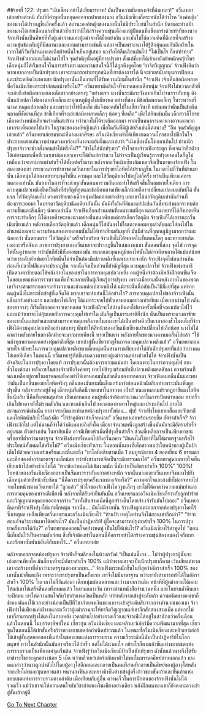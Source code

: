 ##บทที่ 122: ปรุงยา
“เมิงเซียง อย่าได้เสียมารยาท! มันเป็นความผิดของเจ้าที่ล้มเหลว!” อวิ๋นเหยาเอ่ยอย่างตำหนิ
ทันทีที่คำพูดนั้นหลุดออกจากปากของนาง อวิ๋นเมิงเซียงก็ตระหนักได้ว่าโรค ‘องค์หญิง’ ของนางได้ปรากฏขึ้นอีกครั้งแล้ว สถานะองค์หญิงของนางนั้นไม่มีประโยชน์ในสำนัก บิดาและท่านป้าของนางได้เอ่ยเตือนนางซ้ำแล้วซ้ำเล่าว่ามิให้สร้างความขุ่นเคืองแก่ผู้ฝึกตนที่แข็งแกร่งด้วยท่าทีของนาง
จ้าวเฟิงนั้นเป็นศิษย์ที่ทั้งผู้เฒ่ากวนและผู้เฒ่าจางได้ยื้อแย่งกัน และมันไม่ใช่ความคิดที่ดีเลยที่จะสร้างความขุ่นข้องกับผู้ที่มีสถานะและความสามารถเช่นนี้ แต่อาจเป็นเพราะนางได้รู้สึกคุ้นเคยกับอีกฝ่ายในเวลาไม่กี่วันที่ผ่านมาและอีกฝ่ายนั้นใจเย็นอยู่เสมอ นางจึงได้ลืมเลือนมันไป
“ไม่เป็นไร ก็แค่ท่าทาง” จ้าวเฟิงหัวเราะและไม่นำมาใส่ใจ
จุดสำคัญนั้นอยู่ที่การปรุงยา ตั้งแต่ที่เขาได้เข้ามายังตำหนักหญ้าไพร เด็กหนุ่มก็ได้เริ่มสนใจในการสร้างยา และความสนใจนี้ก็ได้ถูกดึงดูดโดย ‘ยาจิตวิญญาณ’
จ้าวเฟิงคิดว่าหากเขากลายเป็นนักปรุงยา เขาจะสามารถทำยาทุกชนิดที่เขาต้องการได้ นี่จะช่วยสนับสนุนการฝึกตนและประหยัดเงินของเขา นักปรุงยานั้นเป็นงานที่ได้รับความนิยมในสำนัก
“จ้าวเฟิง เจ้าเห็นข้อผิดพลาดที่อวิ๋นเมิงเซียงกระทำก่อนหน้าหรือไม่?” อวิ๋นเหยาตัดสินใจที่จะทดสอบเด็กหนุ่ม
จ้าวเฟิงไม่หวาดกลัวที่จะเอ่ยถึงข้อผิดพลาดของเด็กสาวอย่างตรงๆ
“อย่างแรก นางนั้นระมัดระวังมากเกินไปจนราวกับหนู ดังนั้นแล้วเปลวไฟของนางจึงเล็กและอุณหภูมิสูงไม่เพียงพอ อย่างที่สอง มีข้อผิดพลาดเล็กๆ ในระหว่างที่นางควบคุมเปลวเพลิง และเพราะว่าไฟนั้นเล็ก มันจึงมอดดับไปในเสี้ยววินาที แน่นอนว่านั่นเป็นข้อผิดพลาดที่ชัดเจนที่สุด ข้าขี้เกียจที่จะเอ่ยข้อผิดพลาดเล็กๆ น้อยๆ ที่เหลือ”
เมื่อได้ยินเช่นนั้น เด็กสาวก็โกรธเคืองอย่างหนักเสียจนร่างสั่นสะท้าน ทว่านางไม่ได้ระเบิดออกมา หากเป็นคนธรรมดานางอาจเตะพวกเขากระเด็นออกไปแล้ว ในฐานะขององค์หญิงแล้ว เมื่อใดกันที่มีผู้เอ่ยสิ่งเช่นนี้ต่อนาง?
“อืม จุดสำคัญถูกเอ่ยแล้ว” อวิ๋นเหยาเอ่ยชมขณะที่นางผงกศีรษะ
อวิ๋นเมิงเซียงทำได้เพียงกดความโกรธลงไปลึกในใจ ประกายแสงแล่นวาบผ่านดวงตาก่อนที่นางจะแย้มยิ้มและเอ่ยว่า
“เมิงเซียงนั้นโง่เขลาเกินไป ท่านนักปรุงยาจ้าวจะช่วยสั่งสอนข้าได้หรือไม่?”
“ข้าไม่ใช่นักปรุงยา”
หัวใจของจ้าวเฟิงกระตุก ชัดเจนว่าอีกฝ่ายได้เอ่ยชมเขาเพื่อที่เวลาเขาล้มเหลวเขาจะได้ย่ำแย่กว่านาง
ไม่ว่าจะเป็นผู้เรียนรู้การปรุงยาคนใดก็ดูไม่เหมือนว่าจะสามารถทำสำเร็จได้ตั้งแต่ครั้งแรก
หลังจากอวิ๋นเมิงเซียงล้มเหลวจึงเป็นตาของจ้าวเฟิง ในสมองของเขา กระบวนการทำยาของอวิ๋นเหยาในการปรุงยาโลหิตได้ปรากฏขึ้น
ในเวลาไม่กี่วันที่ผ่านมานั้น เด็กหนุ่มได้ลองพยายามจุดไฟขึ้น ควบคุม และใส่วัตถุดิบลงไปอยู่ไม่กี่ครั้ง ทว่าเป็นเพียงแค่การทดลองเท่านั้น
มันยากในการที่จะนำทุกขั้นตอนมารวมกันและทำให้เสร็จสิ้นในลมหายใจเดียว
การควบคุมเปลวเพลิงนั้นเป็นสิ่งที่สำคัญที่สุดและข้อผิดพลาดเพียงเล็กน้อยก็อาจเปลี่ยนแปลงผลลัพธ์ได้
ขั้นแรก ใส่วัตถุดิบลงไป
ดวงตาซ้ายของเด็กหนุ่มเปิดออกอย่างช้าๆ และเขาได้นำวัตถุดิบเท่าสัดส่วนที่ต้องการออกมา
ในบรรดาวัตถุดิบชนิดเดียวกันนั้น มันมีทั้งอันที่ดีและแย่ปะปนกันซึ่งจะส่งผลกระทบต่อความชื้นและสิ่งเล็กๆ น้อยเหล่านั้น
จ้าวเฟิงเลือกส่วนผสมที่เหมาะสมที่สุด และอวิ๋นเหยาที่ได้สังเกตเห็นการกระทำเล็กๆ นี้ได้ผงกศีรษะของนางอย่างชื่นชม
เพียงแค่การเลือกวัตถุดิบ จ้าวเฟิงก็ได้เอาชนะอวิ๋นเมิงเซียงแล้ว
หลังจากเลือกวัตถุดิบแล้ว เด็กหนุ่มก็ใส่มันลงไปในเตาหลอมตามลำดับและใส่ลงไปในตำแหน่งเฉพาะ
ความร้อนของเตาหลอมนั้นไม่ได้เท่าเทียมกันทุกที่ มันมีส่วนที่อุณหภูมิสูงมากกว่าและน้อยกว่า
ขั้นตอนแรก ‘ใส่วัตถุดิบ’ เสร็จเรียบร้อย
จ้าวเฟิงไม่ได้พลาดในขั้นตอนใดๆ และหากเขาเกิดเงอะงะหรือลังเล ภาพการปรุงยาของอวิ๋นเหยาจะปรากฏขึ้นในสมองขงเขา
ขั้นตอนที่สอง จุดไฟ
การจุดไฟนั้นดูง่ายดาย ทว่ามันก็ยังมีขั้นตอนของมัน
ขนาดและอุณหภูมิของไฟนั้นไม่อาจผิดพลาดได้แม้แต่น้อย ทว่ายาระดับต่ำเช่นยาโลหิตนั้นไม่จำเป็นต้องมีเปลวเพลิงที่เฉพาะเจาะจงนัก
จ้าวเฟิงจุดไฟบนถ่านหินก่อนที่เปลวไฟสีแดงจะปรากฏขึ้น
จากนั้นจึงเป็นส่วนที่สำคัญที่สุด ควบคุมเปลวไฟ
จ้าวเฟิงเพ่งสมาธิ เปิดดวงตาซ้ายและใช้พลังภายในของเขาในการควบคุมเปลวเพลิง คนผู้หนึ่งจำต้องมีพลังฝึกตนขั้นเจ็ดในขอบเขตแห่งการรวบรวมเพื่อที่จะกลายเป็นผู้เรียนรู้การปรุงยา เพราะเมื่อยามนั้นพลังภายในของพวกเขาจึงจะสามารถออกจากร่างกายและส่งผลต่อเปลวเพลิงได้ แม้กระนั้นนี่กลับเป็นวิธีที่แย่ที่สุด แต่หากคนผู้หนึ่งไม่กระทั่งเข้าสู่ขั้นเจ็ดได้ พวกเขาจะทำเช่นนี้ได้อย่างไร?
การควบคุมเปลวไฟของจ้าวเฟิงนั้นแข็งแกร่งอย่างมาก และเปลวไฟเล็กๆ ได้แผ่กระจายไปทั่วเตาหลอมอย่างเท่าเทียม
เมื่อเวลาผ่านไป กลิ่นของยาจางๆ ก็เริ่มโชยออกจากเตาหลอม
จ้าวเฟิงมักจะใส่ถ่านหินลงไปบางครั้งเพื่อที่จะคงเปลวไฟไว้ และแม้ว่าเขาจะไม่คุ้นเคยกับการควบคุมไฟเท่าใด มันก็ดูเป็นธรรมชาติยิ่งนัก
นั่นเป็นเพราะดวงตาซ้ายของเขานั้นแม่นยำและเขาสามารถควบคุมพลังภายในของเขาได้เป็นอย่างดี
เป็นเวลาสองชั่วโมงเต็มที่จ้าวเฟิงได้ควบคุมเปลวเพลิงอย่างสบายๆ นั่นทำให้สีหน้าของอวิ๋นเมิงเซียงแปรเปลี่ยนไปเล็กน้อย นางไม่ได้คาดว่าพลังภายในของอีกฝ่ายจะมากมายเพียงนี้
หากเป็นนาง พลังภายในของนางคงหมดสิ้นไปแล้ว
“ใช้พลังทุกหยาดหยดอย่างคุ้มค่าถึงที่สุด เขาเข้าสู่ขั้นเชี่ยวชาญในการควบคุมเปลวเพลิงแล้ว”
อวิ๋นเหยาถอนหายใจ ทักษะในการควบคุมเปลวเพลิงของเด็กหนุ่มนั้นสามารถเทียบเท่าได้กับนักปรุงยาที่แก่กว่าบางคนได้เลยทีเดียว
ในตอนนี้ อวิ๋นเหยารู้สึกชื่นชมดวงตาของผู้เฒ่ากวนอย่างช่วยไม่ได้ จ้าวเฟิงนั้นเป็นอัจฉริยะในการปรุงยาโดยแท้
การปรุงยานั้นต้องการความแม่นยำ โดยเฉพาะในการควบคุมไฟ
สองชั่วโมงต่อมา พลังภายในของจ้าวเฟิงจึงค่อยๆ หายไปช้าๆ พร้อมกับที่เปลวเพลิงมอดดับลง
ความร้อนที่หลงเหลืออยู่ภายในเตาหลอมยังคงทำให้เตาหลอมนั้นส่งกลิ่นของยาออกมา
จ้าวเฟิงดมกลิ่นนั้นและพบว่ามันเป็นกลิ่นของยาโลหิตจริงๆ กลิ่นของมันยามนี้แข็งแกร่งกว่าก่อนหน้านับสิบเท่าเพราะมันเพิ่งถูกปรุงขึ้น
หลังจากรออยู่ชั่วคู่ เด็กหนุ่มจึงดีดนิ้วของเขาในอากาศ
เป๊าะ!
บนเตาหลอมปรากฏยาสีแดงโลหิตขึ้นนับสิบ
นี่คือขั้นตอนสุดท้าย เปิดเตาหลอม
คนผู้หนึ่งจำต้องคำนวณเวลาในการเปิดเตาหลอม หากเร็วเกินไปยาอาจยังไม่รวมตัวกัน และหากช้าเกินไป ขนาดของยาอาจใหญ่และเปราะเกินไป ภายใต้สถานการณ์เช่นนั้น ยาอาจระเบิดและทำลายห้องปรุงยาทั้งห้อง...
ฟุ่บ!
จ้าวเฟิงโบกชายเสื้อและจับยาสีแดงโลหิตนับสิบไว้ในอุ้งมือ
“ให้ข้าดูอัตราสำเร็จหน่อย” อวิ๋นเหยาเอ่ยพร้อมรอยยิ้ม
อัตราสำเร็จ?
จ้าวเฟิงชะงักไป แต่ไม่นานก็จำได้ว่ามันหมายถึงสิ่งใด
เมื่อยาจำนวนหนึ่งถูกสร้างขึ้นมันมักจะมีอัตราสำเร็จอยู่เสมอ ตัวอย่างเช่น ในยาสิบเม็ด อาจมีเพียงห้าเม็ดที่ปรุงขึ้นสำเร็จ ส่วนที่เหลืออาจเป็นเพียงยาขยะหรือยาที่ต่ำกว่ามาตรฐาน
จ้าวเฟิงส่งยาทั้งหมดไปยังอวิ๋นเหยา
“มันคงไม่ใช่ยาที่ไม่ได้มาตรฐานหรือไร้ประโยชน์ทั้งหมดใช่หรือไม่?” อวิ๋นเมิงเซียงหัวเราะ
ในตอนนั้นเองที่เด็กสาวพบว่าใบหน้าของผู้เป็นป้าเต็มไปด้วยความเคร่งเครียดและตื่นตะลึง
“ยาโลหิตสิบสามเม็ด 1 สมบูรณ์แบบ 4 ยอดเยี่ยม 6 ธรรมดา และอีกสองต่ำกว่ามาตรฐานเล็กน้อย ทว่ายังสามารถจัดเป็นระดับธรรมดาได้”
อวิ๋นเหยาสูดลมหายใจเย็นเยียบเข้าไปอย่างช่วยไม่ได้
“หากข้อกำหนดไม่เข้มงวดนัก นี่นับว่าเป็นอัตราสำเร็จ 100%”
100%!
ใบหน้าของอวิ๋นเมิงเซียงกลายเป็นซีดขาวราวกับผวาอย่างหนัก จากนั้นนางและอวิ๋นเหยาจึงมองไปยังเด็กหนุ่มด้วยสีหน้าซับซ้อน
“นี่คือการปรุงยาครั้งแรกของเจ้าหรือ?”
ความตกใจและสงสัยไม่อาจหายไปจากใบหน้าของอวิ๋นเหยาได้
“ถูกแล้ว”
หัวใจของจ้าวเฟิงไหววูบเล็กๆ เขาไม่ได้คาดว่าความแม่นยำและการควบคุมของเขาจะดีเพียงนี้
หลังจากได้รับคำยืนยันนั้น อวิ๋นเหยาและอวิ๋นเมิงเซียงก็ราวกับถูกทำร้ายและวิญญาณหลุดลอยออกจากร่าง
“ยาทั้งสิบสามเม็ดนี่ถูกสร้างขึ้นโดยเจ้า เจ้ารับมันไปเถอะ”
อวิ๋นเหยาคืนยาที่จ้าวเฟิงปรุงให้แก่เด็กหนุ่ม
จากนั้น... มันไม่มีจากนั้น
จ้าวเฟิงถูกเตะออกจากห้องปรุงยาโดยไร้ซึ่งเหตุผล เหลือเพียงอวิ๋นเหยาและอวิ๋นเมิงเซียงไว้
“ท่านป้า เหตุใดท่านจึงไม่สอนเขาอีกเล่า?”
“ข้าจะสอนอัจฉริยะเช่นเขาได้อย่างไร? มันเป็นปาฏิหาริย์! ผู้ใดจะสามารถปรุงยาสำเร็จ 100% ในการปรุงยาครั้งแรกได้กัน?” อวิ๋นเหยาถอดถอนใจอย่างหดหู่
เป็นไปได้เช่นไร!?
อวิ๋นเมิงเซียงไร้คำพูดไป
“ตอนนี้เก็บมันไว้เป็นความลับก่อน สิ่งที่เจ้าต้องทำในตอนนี้คือการอย่าได้สร้างความขุ่นข้องหมองใจกับเขาและรักษาสัมพันธ์อันดีกับเขาไว้...” อวิ๋นเหยาเอ่ย

หลังจากออกจากห้องปรุงยา จ้าวเฟิงก็จมลึกลงในห้วงภวังค์
“เป็นเช่นนี้เอง... ไม่ว่าผู้ปรุงยาผู้นั้นจะเก่งกาจเพียงใด มันก็ยากที่จะมีอัตราสำเร็จ 100% แม้ว่าพวกเขาจะเป็นนักปรุงยาก็ตาม เว้นเสียแต่พวกเขาจะสร้างยาที่ต่ำกว่ามาตรฐานของพวกเขา...”
จ้าวเฟิงตระหนักขึ้นในที่สุดว่าอัตราสำเร็จ 100% ของเขานั้นน่าตื่นตะลึง เพราะว่าเขาปรุงยาเป็นครั้งแรก เขาจึงไม่มีมาตรฐาน ทว่าเขายังสามารถทำได้ในอัตราสำเร็จ 100%
ในเวลาไม่กี่วันต่อมา เด็กหนุ่มผ่อนคลายและว่างมากกว่าเดิม หน้าที่ที่ผู้เฒ่ากวนได้มอบให้แก่เขาได้เสร็จสิ้นลงทั้งหมดแล้ว
ในยามกลางวัน เขาจะอ่านหนังสือจำนวนหนึ่ง และในยามค่ำคืนเขาจะฝึกตน เขาให้ความสนใจกับวิชากำแพงเงินเป็นหลัก ทว่าหลังจากเข้าสู่ระดับเก้า ความพัฒนาของเขาก็ช้าลง
มันคงใช้เวลาอย่างน้อยเป็นปีที่วิชากำแพงเงินของเขาจะเข้าสู่ระดับสิบจากการคำนวณของเขา จ้าวเฟิงทำได้เพียงแค่เฝ้ารอและหวังว่าผู้เฒ่ากวนจะให้ยาจิตวิญญาณแก่เขาอีกสักสองสามเม็ด แต่หากไม่ เขาก็สามารถปรุงได้เองในภายหลัง
เวลาผ่านไปอย่างรวดเร็วและจ้าวเฟิงได้อยู่ในสำนักกว่าครึ่งเดือนแล้วในตอนนี้
ในบรรดาศิษย์ใหม่ เซี่ยวซุน อวิ๋นเมิงเซียง และหลิวเยว่เอ๋อร์มีความพัฒนามากที่สุด เซี่ยวซุนในตอนนี้ได้เข้าขั้นครึ่งก้าวของขอบเขตก่อกำเนิดปราณแล้ว ในขณะที่อวิ๋นเมิงเซียงและหลิวเยว่เอ๋อร์ได้เข้าสู่ขั้นสุดยอดของขั้นเก้าในขอบเขตแห่งการรวบรวม
ความเร็วระดับนี้นับเป็นปาฏิหาริย์ในโลกมนุษย์ ทว่าในสำนักนั้นมันอาจเรียกได้ว่าเร็ว แต่ไม่ได้น่าตกใจ อย่างไรก็ตามเก้าขั้นแห่งขอบเขตแห่งการรวบรวมเป็นเพียงแค่จุดเริ่มต้น
จ้าวเฟิงรู้ว่าอวิ๋นเมิงเซียงมีป้าเป็นนักปรุงยา ดังนั้นแล้วนางจึงได้รับยาชำระไขกระดูกอย่างน้อย 5 เม็ด ทว่าหลิวเยว่เอ๋อร์กลับหาตัวไม่พบในบรรดาศิษย์สายนอกแล้ว
บางคนกล่าวว่านางถูกนำตัวไปโดยผู้อาวุโสอีกคนและกลายเป็นคนที่สามที่กลายเป็นศิษย์ของผู้อาวุโสหลังจากเป่ยโม่ยและซุนหยวนเฮา
หนานกงฟั่นและหยางชิงชั่นต่างเข้าสู่ครึ่งก้าวของขั้นเก้าและขั้นเก้าแห่งขอบเขตแห่งการรวบรวมตามลำดับ
เมื่อเทียบกับผู้อื่น ความเร็วในการฝึกตนของจ้าวเฟิงนั้นไม่ได้รวดเร็ว แม้ว่าเขาจะให้ความสนใจกับวิชากำแพงเงินเพียงอย่างเดียว พลังฝึกตนของเขาก็ยังคงทะลวงเข้าสู่ขั้นเก้าอยู่ดี



[Go To Next Chapter]( ./123.md)